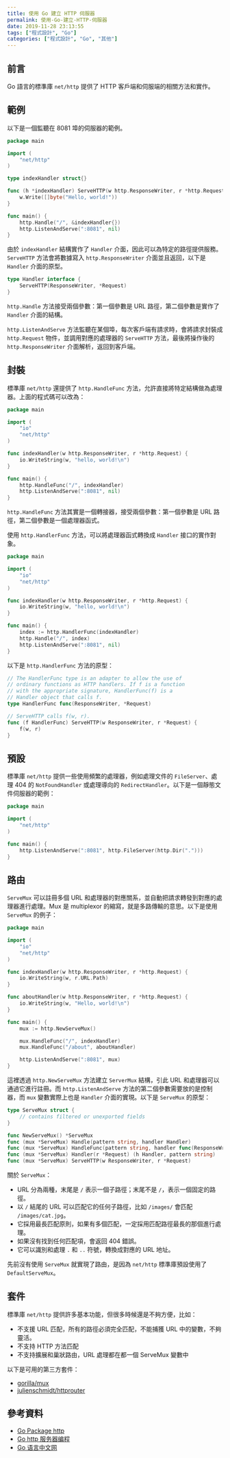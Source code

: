 ```yaml
---
title: 使用 Go 建立 HTTP 伺服器
permalink: 使用-Go-建立-HTTP-伺服器
date: 2019-11-28 23:13:55
tags: ["程式設計", "Go"]
categories: ["程式設計", "Go", "其他"]
---
```


## 前言

Go 語言的標準庫 `net/http` 提供了 HTTP 客戶端和伺服端的相關方法和實作。

## 範例

以下是一個監聽在 8081 埠的伺服器的範例。

```GO
package main

import (
	"net/http"
)

type indexHandler struct{}

func (h *indexHandler) ServeHTTP(w http.ResponseWriter, r *http.Request) {
	w.Write([]byte("Hello, world!"))
}

func main() {
	http.Handle("/", &indexHandler{})
	http.ListenAndServe(":8081", nil)
}
```

由於 `indexHandler` 結構實作了 `Handler` 介面，因此可以為特定的路徑提供服務。`ServeHTTP` 方法會將數據寫入 `http.ResponseWriter` 介面並且返回，以下是 `Handler` 介面的原型。

```GO
type Handler interface {
	ServeHTTP(ResponseWriter, *Request)
}
```

`http.Handle` 方法接受兩個參數：第一個參數是 URL 路徑，第二個參數是實作了 `Handler` 介面的結構。

`http.ListenAndServe` 方法監聽在某個埠，每次客戶端有請求時，會將請求封裝成 `http.Request` 物件，並調用對應的處理器的 `ServeHTTP` 方法，最後將操作後的 `http.ResponseWriter` 介面解析，返回到客戶端。

## 封裝

標準庫 `net/http` 還提供了 `http.HandleFunc` 方法，允許直接將特定結構做為處理器。上面的程式碼可以改為：

```GO
package main

import (
	"io"
	"net/http"
)

func indexHandler(w http.ResponseWriter, r *http.Request) {
	io.WriteString(w, "hello, world!\n")
}

func main() {
	http.HandleFunc("/", indexHandler)
	http.ListenAndServe(":8081", nil)
}
```

`http.HandleFunc` 方法其實是一個轉接器，接受兩個參數：第一個參數是 URL 路徑，第二個參數是一個處理器函式。

使用 `http.HandlerFunc` 方法，可以將處理器函式轉換成 `Handler` 接口的實作對象。

```GO
package main

import (
	"io"
	"net/http"
)

func indexHandler(w http.ResponseWriter, r *http.Request) {
	io.WriteString(w, "hello, world!\n")
}

func main() {
	index := http.HandlerFunc(indexHandler)
	http.Handle("/", index)
	http.ListenAndServe(":8081", nil)
}
```

以下是 `http.HandlerFunc` 方法的原型：

```GO
// The HandlerFunc type is an adapter to allow the use of
// ordinary functions as HTTP handlers. If f is a function
// with the appropriate signature, HandlerFunc(f) is a
// Handler object that calls f.
type HandlerFunc func(ResponseWriter, *Request)

// ServeHTTP calls f(w, r).
func (f HandlerFunc) ServeHTTP(w ResponseWriter, r *Request) {
    f(w, r)
}
```

## 預設

標準庫 `net/http` 提供一些使用頻繁的處理器，例如處理文件的 `FileServer`、處理 404 的 `NotFoundHandler` 或處理導向的 `RedirectHandler`。以下是一個靜態文件伺服器的範例：

```GO
package main

import (
	"net/http"
)

func main() {
	http.ListenAndServe(":8081", http.FileServer(http.Dir(".")))
}
```

## 路由

`ServeMux` 可以註冊多個 URL 和處理器的對應關系，並自動把請求轉發到對應的處理器進行處理。Mux 是 multiplexor 的縮寫，就是多路傳輸的意思。以下是使用 `ServeMux` 的例子：

```GO
package main

import (
	"io"
	"net/http"
)

func indexHandler(w http.ResponseWriter, r *http.Request) {
	io.WriteString(w, r.URL.Path)
}

func aboutHandler(w http.ResponseWriter, r *http.Request) {
	io.WriteString(w, "Hello, world!\n")
}

func main() {
	mux := http.NewServeMux()

	mux.HandleFunc("/", indexHandler)
	mux.HandleFunc("/about", aboutHandler)

	http.ListenAndServe(":8081", mux)
}
```

這裡透過 `http.NewServeMux` 方法建立 `ServerMux` 結構，引此 URL 和處理器可以通過它進行註冊。而 `http.ListenAndServe` 方法的第二個參數需要放的是控制器，而 `mux` 變數實際上也是 `Handler` 介面的實現。以下是 `ServeMux` 的原型：

```GO
type ServeMux struct {
	// contains filtered or unexported fields
}

func NewServeMux() *ServeMux
func (mux *ServeMux) Handle(pattern string, handler Handler)
func (mux *ServeMux) HandleFunc(pattern string, handler func(ResponseWriter, *Request))
func (mux *ServeMux) Handler(r *Request) (h Handler, pattern string)
func (mux *ServeMux) ServeHTTP(w ResponseWriter, r *Request)
```

關於 `ServeMux`：

- URL 分為兩種，末尾是 `/` 表示一個子路徑；末尾不是 `/`，表示一個固定的路徑。
- 以 `/` 結尾的 URL 可以匹配它的任何子路徑，比如 `/images/` 會匹配 `/images/cat.jpg`。
- 它採用最長匹配原則，如果有多個匹配，一定採用匹配路徑最長的那個進行處理。
- 如果沒有找到任何匹配項，會返回 404 錯誤。
- 它可以識別和處理 `.` 和 `..` 符號，轉換成對應的 URL 地址。

先前沒有使用 `ServeMux` 就實現了路由，是因為 `net/http` 標準庫預設使用了  `DefaultServeMux`。

## 套件

標準庫 `net/http` 提供許多基本功能，但很多時候還是不夠方便，比如：

- 不支援 URL 匹配，所有的路徑必須完全匹配，不能捕獲 URL 中的變數，不夠靈活。
- 不支持 HTTP 方法匹配
- 不支持擴展和巢狀路由，URL 處理都在都一個 ServeMux 變數中

以下是可用的第三方套件：

- [gorilla/mux](github.com/gorilla/mux)
- [julienschmidt/httprouter](https://github.com/julienschmidt/httprouter)

## 參考資料

- [Go Package http](https://golang.google.cn/pkg/net/http/)
- [Go http 服务器编程](https://cizixs.com/2016/08/17/golang-http-server-side/)
- [Go 语言中文网](https://studygolang.com/pkgdoc)
